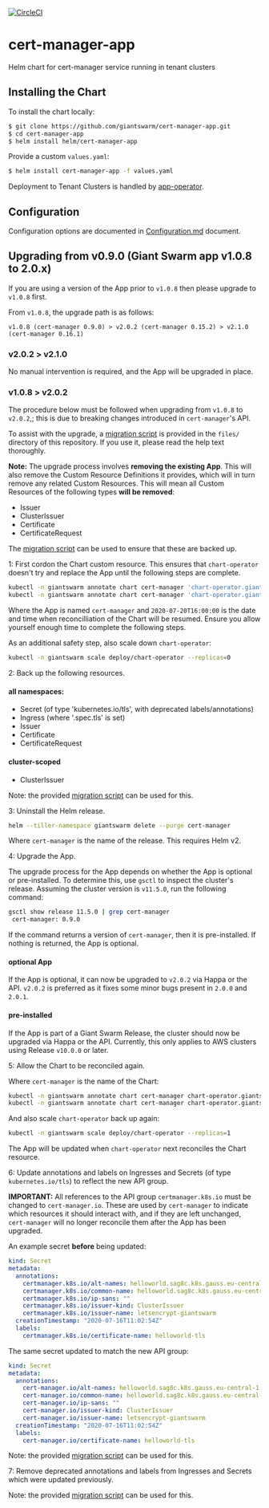 [![CircleCI](https://circleci.com/gh/giantswarm/cert-manager-app.svg?style=shield)](https://circleci.com/gh/giantswarm/cert-manager-app)

# cert-manager-app
Helm chart for cert-manager service running in tenant clusters

## Installing the Chart

To install the chart locally:

```bash
$ git clone https://github.com/giantswarm/cert-manager-app.git
$ cd cert-manager-app
$ helm install helm/cert-manager-app
```

Provide a custom `values.yaml`:

```bash
$ helm install cert-manager-app -f values.yaml
```

Deployment to Tenant Clusters is handled by [app-operator](https://github.com/giantswarm/app-operator).

## Configuration

Configuration options are documented in [Configuration.md](helm/cert-manager-app/Configuration.md) document.

## Upgrading from v0.9.0 (Giant Swarm app v1.0.8 to 2.0.x)

If you are using a version of the App prior to `v1.0.8` then please upgrade to `v1.0.8` first.

From `v1.0.8`, the upgrade path is as follows:

`v1.0.8 (cert-manager 0.9.0) > v2.0.2 (cert-manager 0.15.2) > v2.1.0 (cert-manager 0.16.1)`

### v2.0.2 > v2.1.0

No manual intervention is required, and the App will be upgraded in place.

### v1.0.8 > v2.0.2

The procedure below must be followed when upgrading from `v1.0.8` to `v2.0.2`,; this is due to breaking changes introduced in `cert-manager`'s API.

To assist with the upgrade, a [migration script](files/migrate-v090-to-v200.sh) is provided in the `files/` directory of this repository. If you use it, please read the help text thoroughly.

**Note:** The upgrade process involves **removing the existing App**. This will also remove the Custom Resource Definitions it provides, which will in turn remove any related Custom Resources.
This will mean all Custom Resources of the following types **will be removed**:

- Issuer
- ClusterIssuer
- Certificate
- CertificateRequest

The [migration script](files/migrate-v090-to-v200.sh) can be used to ensure that these are backed up.

1: First cordon the Chart custom resource. This ensures that `chart-operator` doesn't try and replace the App until the following steps are complete.

```bash
kubectl -n giantswarm annotate chart cert-manager 'chart-operator.giantswarm.io/cordon-reason'='Update in progress'
kubectl -n giantswarm annotate chart cert-manager 'chart-operator.giantswarm.io/cordon-until'='2020-07-20T16:00:00'
```

Where the App is named `cert-manager` and `2020-07-20T16:00:00` is the date and time when reconcilliation of the Chart will be resumed. Ensure you allow yourself enough time to complete the following steps.

As an additional safety step, also scale down `chart-operator`:

```bash
kubectl -n giantswarm scale deploy/chart-operator --replicas=0
```

2: Back up the following resources.

#### all namespaces:

- Secret (of type 'kubernetes.io/tls', with deprecated labels/annotations)
- Ingress (where '.spec.tls' is set)
- Issuer
- Certificate
- CertificateRequest

#### cluster-scoped

- ClusterIssuer

Note: the provided [migration script](files/migrate-v090-to-v200.sh) can be used for this.

3: Uninstall the Helm release.

```bash
helm --tiller-namespace giantswarm delete --purge cert-manager
```

Where `cert-manager` is the name of the release. This requires Helm v2.

4: Upgrade the App.

The upgrade process for the App depends on whether the App is optional or pre-installed. To determine this, use `gsctl` to inspect the cluster's release.
Assuming the cluster version is `v11.5.0`, run the following command:

```bash
gsctl show release 11.5.0 | grep cert-manager
 cert-manager: 0.9.0
```

If the command returns a version of `cert-manager`, then it is pre-installed. If nothing is returned, the App is optional.

#### optional App

If the App is optional, it can now be upgraded to `v2.0.2` via Happa or the API. `v2.0.2` is preferred as it fixes some minor bugs present in `2.0.0` and `2.0.1`.

#### pre-installed

If the App is part of a Giant Swarm Release, the cluster should now be upgraded via Happa or the API. Currently, this only applies to AWS clusters using Release `v10.0.0` or later.

5: Allow the Chart to be reconciled again.

Where `cert-manager` is the name of the Chart:

```bash
kubectl -n giantswarm annotate chart cert-manager chart-operator.giantswarm.io/cordon-reason-
kubectl -n giantswarm annotate chart cert-manager chart-operator.giantswarm.io/cordon-until-
```

And also scale `chart-operator` back up again:

```bash
kubectl -n giantswarm scale deploy/chart-operator --replicas=1
```

The App will be updated when `chart-operator` next reconciles the Chart resource.

6: Update annotations and labels on Ingresses and Secrets (of type `kubernetes.io/tls`) to reflect the new API group.

**IMPORTANT:** All references to the API group `certmanager.k8s.io` must be changed to `cert-manager.io`. These are used by `cert-manager` to indicate which resources it should interact with, and if they are left unchanged, `cert-manager` will no longer reconcile them after the App has been upgraded.

An example secret **before** being updated:

```yaml
kind: Secret
metadata:
  annotations:
    certmanager.k8s.io/alt-names: helloworld.sag8c.k8s.gauss.eu-central-1.aws.gigantic.io
    certmanager.k8s.io/common-name: helloworld.sag8c.k8s.gauss.eu-central-1.aws.gigantic.io
    certmanager.k8s.io/ip-sans: ""
    certmanager.k8s.io/issuer-kind: ClusterIssuer
    certmanager.k8s.io/issuer-name: letsencrypt-giantswarm
  creationTimestamp: "2020-07-16T11:02:54Z"
  labels:
    certmanager.k8s.io/certificate-name: helloworld-tls
```

The same secret updated to match the new API group:

```yaml
kind: Secret
metadata:
  annotations:
    cert-manager.io/alt-names: helloworld.sag8c.k8s.gauss.eu-central-1.aws.gigantic.io
    cert-manager.io/common-name: helloworld.sag8c.k8s.gauss.eu-central-1.aws.gigantic.io
    cert-manager.io/ip-sans: ""
    cert-manager.io/issuer-kind: ClusterIssuer
    cert-manager.io/issuer-name: letsencrypt-giantswarm
  creationTimestamp: "2020-07-16T11:02:54Z"
  labels:
    cert-manager.io/certificate-name: helloworld-tls
```

Note: the provided [migration script](files/migrate-v090-to-v200.sh) can be used for this.

7: Remove deprecated annotations and labels from Ingresses and Secrets which were updated previously.

Note: the provided [migration script](files/migrate-v090-to-v200.sh) can be used for this.

[app-operator]: https://github.com/giantswarm/app-operator
[cluster-operator]: https://github.com/giantswarm/cluster-operator
[default-catalog]: https://github.com/giantswarm/default-catalog
[default-test-catalog]: https://github.com/giantswarm/default-test-catalog
[cert-manager]: https:cert-manager//github.com/kubernetes-incubator/
